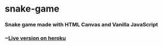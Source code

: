 # snake-game

### Snake game made with HTML Canvas and Vanilla JavaScript

### ~[Live version on heroku](https://snakecanvasgame.herokuapp.com)

